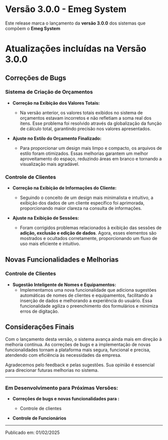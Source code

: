 # Versão 3.0.0 - Emeg System

Este release marca o lançamento da **versão 3.0.0** dos sistemas que compõem o **Emeg System**

# Atualizações incluídas na Versão 3.0.0

## Correções de Bugs

### Sistema de Criação de Orçamentos

- **Correção na Exibição dos Valores Totais:**
  - Na versão anterior, os valores totais exibidos no sistema de orçamentos estavam incorretos e não refletiam a soma real dos itens. Esse problema foi resolvido através da globalização da função de cálculo total, garantindo precisão nos valores apresentados.

- **Ajuste no Estilo do Orçamento Finalizado:**
  - Para proporcionar um design mais limpo e compacto, os arquivos de estilo foram otimizados. Essas melhorias garantem um melhor aproveitamento do espaço, reduzindo áreas em branco e tornando a visualização mais agradável.

### Controle de Clientes

- **Correção na Exibição de Informações do Cliente:**
  - Seguindo o conceito de um design mais minimalista e intuitivo, a exibição dos dados de um cliente específico foi aprimorada, proporcionando maior clareza na consulta de informações.

- **Ajuste na Exibição de Sessões:**
  - Foram corrigidos problemas relacionados à exibição das sessões de **adição, exclusão e edição de dados**. Agora, esses elementos são mostrados e ocultados corretamente, proporcionando um fluxo de uso mais eficiente e intuitivo.

## Novas Funcionalidades e Melhorias

### Controle de Clientes

- **Sugestão Inteligente de Nomes e Equipamentos:**
  - Implementamos uma nova funcionalidade que adiciona sugestões automáticas de nomes de clientes e equipamentos, facilitando a inserção de dados e melhorando a experiência do usuário. Essa funcionalidade agiliza o preenchimento dos formulários e minimiza erros de digitação.



## Considerações Finais

Com o lançamento desta versão, o sistema avança ainda mais em direção à melhoria contínua. As correções de bugs e a implementação de novas funcionalidades tornam a plataforma mais segura, funcional e precisa, atendendo com eficiência às necessidades da empresa.

Agradecemos pelo feedback e pelas sugestões. Sua opinião é essencial para direcionar futuras melhorias no sistema.

---

### Em Desenvolvimento para Próximas Versões:
- **Correções de bugs e novas funcionalidades para :**
    - Controle de clientes

- **Controle de Funcionários**

---

Publicado em: 01/02/2025
